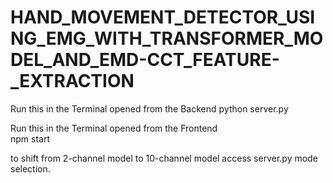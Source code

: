 # HAND_MOVEMENT_DETECTOR_USING_EMG_WITH_TRANSFORMER_MODEL_AND_EMD-CCT_FEATURE-_EXTRACTION


Run this in the Terminal opened from the Backend
python server.py

Run this in the Terminal opened from the Frontend  
npm start


to shift from 2-channel model to 10-channel model access server.py mode selection.